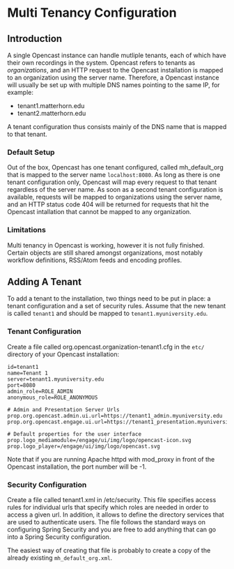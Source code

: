 Multi Tenancy Configuration
===========================

Introduction
------------

A single Opencast instance can handle mutliple tenants, each of which have their own recordings in the system.
Opencast refers to tenants as *organizations*, and an HTTP request to the Opencast installation is mapped to an
organization using the server name. Therefore, a Opencast instance will usually be set up with multiple DNS names
pointing to the same IP, for example:

 - tenant1.matterhorn.edu
 - tenant2.matterhorn.edu

A tenant configuration thus consists mainly of the DNS name that is mapped to that tenant.


### Default Setup

Out of the box, Opencast has one tenant configured, called mh_default_org that is mapped to the server name
`localhost:8080`. As long as there is one tenant configuration only, Opencast will map every request to that tenant
regardless of the server name. As soon as a second tenant configuration is available, requests will be mapped to
organizations using the server name, and an HTTP status code 404 will be returned for requests that hit the Opencast
intallation that cannot be mapped to any organization.


### Limitations

Multi tenancy in Opencast is working, however it is not fully finished. Certain objects are still shared amongst
organizations, most notably workflow definitions, RSS/Atom feeds and encoding profiles.


Adding A Tenant
---------------

To add a tenant to the installation, two things need to be put in place: a tenant configuration and a set of security
rules. Assume that the new tenant is called `tenant1` and should be mapped to `tenant1.myuniversity.edu`.

### Tenant Configuration

Create a file called org.opencast.organization-tenant1.cfg in the `etc/` directory of your Opencast
installation:

    id=tenant1
    name=Tenant 1
    server=tenant1.myuniversity.edu
    port=8080
    admin_role=ROLE_ADMIN
    anonymous_role=ROLE_ANONYMOUS

    # Admin and Presentation Server Urls
    prop.org.opencast.admin.ui.url=https://tenant1_admin.myuniversity.edu
    prop.org.opencast.engage.ui.url=https://tenant1_presentation.myuniversity.edu

    # Default properties for the user interface
    prop.logo_mediamodule=/engage/ui/img/logo/opencast-icon.svg
    prop.logo_player=/engage/ui/img/logo/opencast.svg

Note that if you are running Apache httpd with mod_proxy in front of the Opencast installation, the port number will be
-1.

### Security Configuration

Create a file called tenant1.xml in /etc/security. This file specifies access rules for individual urls that specify
which roles are needed in order to access a given url. In addition, it allows to define the directory services that are
used to authenticate users. The file follows the standard ways on configuring Spring Security and you are free to add
anything that can go into a Spring Security configuration.

The easiest way of creating that file is probably to create a copy of the already existing `mh_default_org.xml`.
